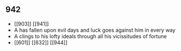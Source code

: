 ## 942
- [[903]] [[941]] 
- A has fallen upon evil days and luck goes against him in every way
- A clings to his lofty ideals through all his vicissitudes of fortune
- [[601]] [[632]] [[944]] 

